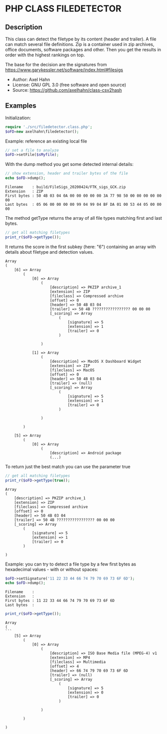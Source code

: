 # PHP CLASS FILEDETECTOR

## Description

This class can detect the filetype by its content (header and trailer).
A file can match several file definitions. Zip is a container used in zip 
archives, office documents, software packages and other. Then you get the 
results in order with the highest rankings on top.

The base for the decision are the signatures from
<https://www.garykessler.net/software/index.html#filesigs> 

  * Author: Axel Hahn
  * License: GNU GPL 3.0 (free software and open source)
  * Source: https://github.com/axelhahn/class-csv2hash

## Examples

Initialization:

```php
require './src/filedetector.class.php';
$oFD=new axelhahn\filedetector();
```

Example: reference an existing local file

```php
// set a file to analyze
$oFD->setFile($sMyfile); 
```

With the dump method you get some detected internal details:

```php
// show extension, header and trailer bytes of the file
echo $oFD->dump(); 
```

```
Filename    : build/FileSigs_20200424/FTK_sigs_GCK.zip
Extension   : ZIP
First bytes : 50 4B 03 04 0A 00 00 00 00 00 3A 77 98 50 00 00 00 00 00 00
Last bytes  : 05 06 00 00 00 00 99 04 99 04 BF DA 01 00 53 44 05 00 00 00
```

The method getType returns the array of all file types matching first and last bytes.

```php
// get all matching filetypes
print_r($oFD->getType());
```

It returns the score in the first subkey (here: "6") containing an array with details 
about filetype and detection values.

```
Array                                                                     
(                                                                       
    [6] => Array                                                        
        (                                                               
            [0] => Array                                                
                (                                                       
                    [description] => PKZIP archive_1                    
                    [extension] => ZIP                                  
                    [fileclass] => Compressed archive                   
                    [offset] => 0                                       
                    [header] => 50 4B 03 04                             
                    [trailer] => 50 4B ????????????????? 00 00 00       
                    [_scoring] => Array                                 
                        (                                               
                            [signature] => 5                            
                            [extension] => 1                            
                            [trailer] => 0                              
                        )                                               
                                                                        
                )                                                       
                                                                        
            [1] => Array                                                
                (                                                       
                    [description] => MacOS X Dashboard Widget           
                    [extension] => ZIP                                  
                    [fileclass] => MacOS                                
                    [offset] => 0                                       
                    [header] => 50 4B 03 04                             
                    [trailer] => (null)                                 
                    [_scoring] => Array                                 
                        (                                               
                            [signature] => 5                            
                            [extension] => 1                            
                            [trailer] => 0                              
                        )                                               
                                                                        
                )                                                       
                                                                        
        )                                                               
                                                                        
    [5] => Array                                                        
        (                                                               
            [0] => Array                                                
                (                                                       
                    [description] => Android package                    
					(...)
```

To return just the best match you can use the parameter true

```php
// get all matching filetypes
print_r($oFD->getType(true));
```

```
Array
(
    [description] => PKZIP archive_1
    [extension] => ZIP
    [fileclass] => Compressed archive
    [offset] => 0
    [header] => 50 4B 03 04
    [trailer] => 50 4B ????????????????? 00 00 00
    [_scoring] => Array
        (
            [signature] => 5
            [extension] => 1
            [trailer] => 0
        )

)
```


Example: you can try to detect a file type by a few first bytes
as hexadecimal values - with or without spaces:

```php
$oFD->setSignature('11 22 33 44 66 74 79 70 69 73 6F 6D');
echo $oFD->dump();
```

```
Filename    :                                    
Extension   :                                    
First bytes : 11 22 33 44 66 74 79 70 69 73 6F 6D
Last bytes  :                                    
```

```php
print_r($oFD->getType());
```

```
Array                                                         
(                                                                   ```
    [5] => Array                                                    
        (                                                           
            [0] => Array                                            
                (                                                   
                    [description] => ISO Base Media file (MPEG-4) v1
                    [extension] => MP4                              
                    [fileclass] => Multimedia                       
                    [offset] => 4                                   
                    [header] => 66 74 79 70 69 73 6F 6D             
                    [trailer] => (null)                             
                    [_scoring] => Array                             
                        (                                           
                            [signature] => 5                        
                            [extension] => 0                        
                            [trailer] => 0                          
                        )                                           
                                                                    
                )                                                   
                                                                    
        )                                                           
                                                                    
)
```
